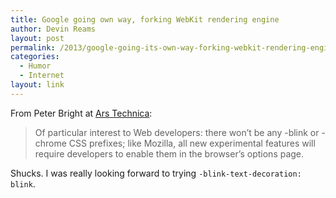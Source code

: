 ```yaml
---
title: Google going own way, forking WebKit rendering engine
author: Devin Reams
layout: post
permalink: /2013/google-going-its-own-way-forking-webkit-rendering-engine/
categories:
  - Humor
  - Internet
layout: link
---
```

From Peter Bright at [Ars Technica][1]:

> Of particular interest to Web developers: there won&#8217;t be any -blink or -chrome CSS prefixes; like Mozilla, all new experimental features will require developers to enable them in the browser&#8217;s options page.

Shucks. I was really looking forward to trying `-blink-text-decoration: blink`.

 [1]: http://arstechnica.com/information-technology/2013/04/google-going-its-own-way-forking-webkit-rendering-engine/